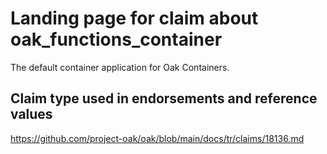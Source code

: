 # Landing page for claim about oak_functions_container

The default container application for Oak Containers.

## Claim type used in endorsements and reference values

https://github.com/project-oak/oak/blob/main/docs/tr/claims/18136.md
